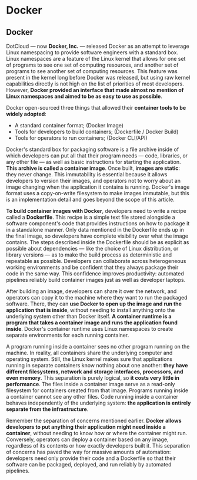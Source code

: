 # Docker

## Docker

DotCloud — now **Docker, Inc.** — released Docker as an attempt to leverage Linux namespacing to provide software engineers with a standard box. Linux namespaces are a feature of the Linux kernel that allows for one set of programs to see one set of computing resources, and another set of programs to see another set of computing resources. This feature was present in the kernel long before Docker was released, but using raw kernel capabilities directly is not high on the list of priorities of most developers. However, **Docker provided an interface that made almost no mention of Linux namespaces and aimed to be as easy to use as possible**.

Docker open-sourced three things that allowed their **container tools to be widely adopted**:

* A standard container format; (Docker Image)
* Tools for developers to build containers; (Dockerfile / Docker Build)
* Tools for operators to run containers; (Docker CLI/API)

Docker's standard box for packaging software is a file archive inside of which developers can put all that their program needs — code, libraries, or any other file — as well as basic instructions for starting the application. **This archive is called a container image**. Once built, **images are static**: they never change. This immutability is essential because it allows developers to version their images, and operators not to worry about an image changing when the application it contains is running. Docker's image format uses a copy-on-write filesystem to make images immutable, but this is an implementation detail and goes beyond the scope of this article.

**To build container images with Docker**, developers need to write a recipe called a **Dockerfile**. This recipe is a simple text file stored alongside a software component's code that provides instructions on how to package it in a standalone manner. Only data mentioned in the Dockerfile ends up in the final image, so developers have complete visibility over what the image contains. The steps described inside the Dockerfile should be as explicit as possible about dependencies — like the choice of Linux distribution, or library versions — as to make the build process as deterministic and repeatable as possible. Developers can collaborate across heterogeneous working environments and be confident that they always package their code in the same way. This confidence improves productivity: automated pipelines reliably build container images just as well as developer laptops.



After building an image, developers can share it over the network, and operators can copy it to the machine where they want to run the packaged software. There, they can **use Docker to open up the image and run the application that is inside**, without needing to install anything onto the underlying system other than Docker itself. **A container runtime is a program that takes a container image and runs the application found inside**. Docker's container runtime uses Linux namespaces to create separate environments for each running container.

A program running inside a container sees no other program running on the machine. In reality, all containers share the underlying computer and operating system. Still, the Linux kernel makes sure that applications running in separate containers know nothing about one another: **they have different filesystems, network and storage interfaces, processors, and even memory**. This separation is purely logical, so **it costs very little in performance**. The files inside a container image serve as a read-only filesystem for containers created from that image. Programs running inside a container cannot see any other files. Code running inside a container behaves independently of the underlying system: **the application is entirely separate from the infrastructure**.

Remember the separation of concerns mentioned earlier. **Docker allows developers to put anything their application might need inside a container**, without needing to know how or where the container might run. Conversely, operators can deploy a container based on any image, regardless of its contents or how exactly developers built it. This separation of concerns has paved the way for massive amounts of automation: developers need only provide their code and a Dockerfile so that their software can be packaged, deployed, and run reliably by automated pipelines.
